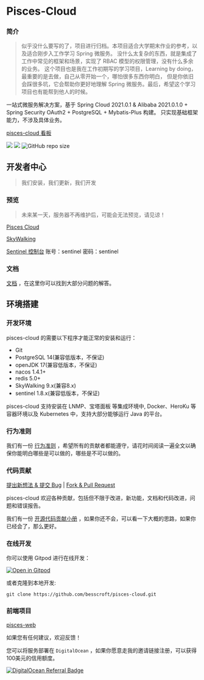 # Pisces-Cloud

### 简介

> 似乎没什么要写的了，项目进行归档。本项目适合大学期末作业的参考，以及适合刚步入工作学习 Spring 微服务。
> 没什么太复杂的东西，就是集成了工作中常见的框架和场景，实现了 RBAC 模型的权限管理，没有什么多余的业务。
> 这个项目也是我在工作初期写的学习项目，Learning by doing，最重要的是去做，自己从零开始一个，哪怕很多东西你明白，
> 但是你依旧会踩很多坑，它会帮助你更好地理解 Spring 微服务。最后，希望这个学习项目也有能帮到他人的时候。

一站式微服务解决方案，基于 Spring Cloud 2021.0.1 & Alibaba 2021.0.1.0 + Spring Security OAuth2 + PostgreSQL + Mybatis-Plus 构建。
只实现基础框架能力，不涉及具体业务。

[pisces-cloud 看板](https://github.com/users/besscroft/projects/1)

[![](https://img.shields.io/badge/%E5%BC%80%E5%8F%91%E8%BF%9B%E5%BA%A6-%E5%BC%80%E5%8F%91%E4%B8%AD-brightgreen?style=flat-square)]() [![](https://img.shields.io/github/license/besscroft/pisces-cloud?style=flat-square)](https://github.com/besscroft/pisces-cloud/blob/master/LICENSE) ![GitHub repo size](https://img.shields.io/github/repo-size/besscroft/pisces-cloud?style=flat-square&color=328657)

## 开发者中心

> 我们安装，我们更新，我们开发

### 预览

> 未来某一天，服务器不再维护后，可能会无法预览，请见谅！

[Pisces Cloud](https://pisces.besscroft.com/)

[SkyWalking](https://skywalking.besscroft.com/)

[Sentinel 控制台](https://sentinel.besscroft.com/) 账号：sentinel 密码：sentinel

### 文档

[文档](https://github.com/besscroft/pisces-cloud/blob/main/doc/readme.md) ，在这里你可以找到大部分问题的解答。

## 环境搭建

### 开发环境

pisces-cloud 的需要以下程序才能正常的安装和运行：

- Git
- PostgreSQL 14(兼容低版本，不保证)
- openJDK 17(兼容低版本，不保证)
- nacos 1.4.1+
- redis 5.0+
- SkyWalking 9.x(兼容8.x)
- sentinel 1.8.x(兼容低版本，不保证)

pisces-cloud 支持安装在 LNMP、宝塔面板 等集成环境中, Docker、HeroKu 等容器环境以及 Kubernetes 中，支持大部分能够运行 Java 的平台。

### 行为准则

我们有一份 [行为准则](https://github.com/besscroft/pisces-cloud/blob/main/CODE_OF_CONDUCT.md) ，希望所有的贡献者都能遵守，请花时间阅读一遍全文以确保你能明白哪些是可以做的，哪些是不可以做的。

### 代码贡献

[提出新想法 & 提交 Bug](https://github.com/besscroft/pisces-cloud/issues/new) | [Fork & Pull Request](https://github.com/besscroft/pisces-cloud/fork)

pisces-cloud 欢迎各种贡献，包括但不限于改进，新功能，文档和代码改进，问题和错误报告。

我们有一份 [开源代码贡献小册](https://github.com/besscroft/pisces-cloud/blob/main/fork-and-push.md) ，如果你还不会，可以看一下大概的思路，如果你已经会了，那么更好。

### 在线开发

你可以使用 Gitpod 进行在线开发：

<p><a href="https://gitpod.io/#https://github.com/besscroft/pisces-cloud" rel="nofollow"><img src="https://camo.githubusercontent.com/1eb1ddfea6092593649f0117f7262ffa8fbd3017/68747470733a2f2f676974706f642e696f2f627574746f6e2f6f70656e2d696e2d676974706f642e737667" alt="Open in Gitpod" data-canonical-src="https://gitpod.io/button/open-in-gitpod.svg" style="max-width:100%;"></a></p>

或者克隆到本地开发:

```shell
git clone https://github.com/besscroft/pisces-cloud.git
```
### 前端项目

[pisces-web](https://github.com/besscroft/pisces-web)

如果您有任何建议，欢迎反馈！

您可以将服务部署在 `DigitalOcean` ，如果你愿意走我的邀请链接注册，可以获得100美元的信用额度。

<a href="https://www.digitalocean.com/?refcode=6841be7284cc&utm_campaign=Referral_Invite&utm_medium=Referral_Program&utm_source=badge"><img src="https://web-platforms.sfo2.cdn.digitaloceanspaces.com/WWW/Badge%201.svg" alt="DigitalOcean Referral Badge" /></a>
